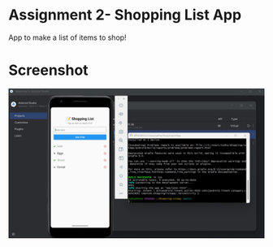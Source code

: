 # Assignment 2- Shopping List App
App to make a list of items to shop!

# Screenshot

![App Screenshot](./screenshot2.jpg)
